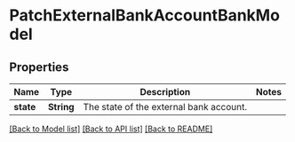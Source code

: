 # PatchExternalBankAccountBankModel

## Properties
Name | Type | Description | Notes
------------ | ------------- | ------------- | -------------
**state** | **String** | The state of the external bank account. | 

[[Back to Model list]](../README.md#documentation-for-models) [[Back to API list]](../README.md#documentation-for-api-endpoints) [[Back to README]](../README.md)


